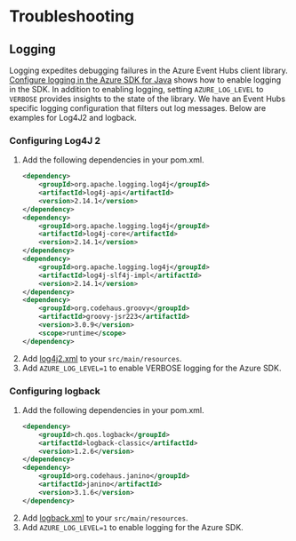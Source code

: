 # Troubleshooting

## Logging

Logging expedites debugging failures in the Azure Event Hubs client library.  [Configure logging in the Azure SDK for Java][logging] shows how to enable logging in the SDK. In addition to enabling logging, setting `AZURE_LOG_LEVEL` to `VERBOSE` provides insights to the state of the library.  We have an Event Hubs specific logging configuration that filters out log messages. Below are examples for Log4J2 and logback.

### Configuring Log4J 2

1. Add the following dependencies in your pom.xml.
    ```xml
    <dependency>
        <groupId>org.apache.logging.log4j</groupId>
        <artifactId>log4j-api</artifactId>
        <version>2.14.1</version>
    </dependency>
    <dependency>
        <groupId>org.apache.logging.log4j</groupId>
        <artifactId>log4j-core</artifactId>
        <version>2.14.1</version>
    </dependency>
    <dependency>
        <groupId>org.apache.logging.log4j</groupId>
        <artifactId>log4j-slf4j-impl</artifactId>
        <version>2.14.1</version>
    </dependency>
    <dependency>
        <groupId>org.codehaus.groovy</groupId>
        <artifactId>groovy-jsr223</artifactId>
        <version>3.0.9</version>
        <scope>runtime</scope>
    </dependency>
    ```
2. Add [log4j2.xml][log4j2] to your `src/main/resources`.
3. Add `AZURE_LOG_LEVEL=1` to enable VERBOSE logging for the Azure SDK.

### Configuring logback

1. Add the following dependencies in your pom.xml.
    ```xml
    <dependency>
        <groupId>ch.qos.logback</groupId>
        <artifactId>logback-classic</artifactId>
        <version>1.2.6</version>
    </dependency>
    <dependency>
        <groupId>org.codehaus.janino</groupId>
        <artifactId>janino</artifactId>
        <version>3.1.6</version>
    </dependency>
    ```
1. Add [logback.xml][logback] to your `src/main/resources`.
1. Add `AZURE_LOG_LEVEL=1` to enable logging for the Azure SDK.

<!-- Links --->
[logging]: https://docs.microsoft.com/azure/developer/java/sdk/logging-overview
[log4j2]: ./log4j2.xml
[logback]: ./logback.xml
